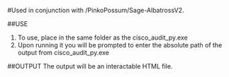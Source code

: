 #Used in conjunction with /PinkoPossum/Sage-AlbatrossV2.

##USE
1. To use, place in the same folder as the cisco_audit_py.exe
2. Upon running it you will be prompted to enter the absolute path of the output from cisco_audit_py.exe

##OUTPUT
The output will be an interactable HTML file.
